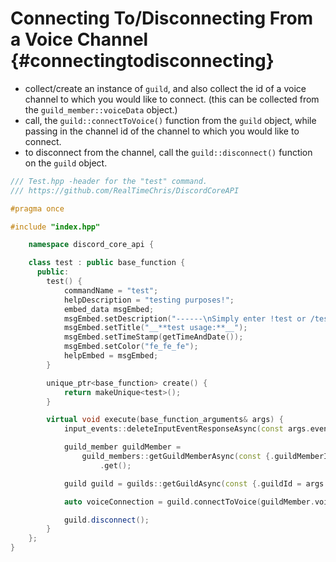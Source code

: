 Connecting To/Disconnecting From a Voice Channel {#connectingtodisconnecting}
============
- collect/create an instance of `guild`, and also collect the id of a voice channel to which you would like to connect. (this can be collected from the `guild_member::voiceData` object.)
- call, the `guild::connectToVoice()` function from the `guild` object, while passing in the channel id of the channel to which you would like to connect.
- to disconnect from the channel, call the `guild::disconnect()` function on the `guild` object.
```cpp
/// Test.hpp -header for the "test" command.
/// https://github.com/RealTimeChris/DiscordCoreAPI

#pragma once

#include "index.hpp"

	namespace discord_core_api {

	class test : public base_function {
	  public:
		test() {
			commandName = "test";
			helpDescription = "testing purposes!";
			embed_data msgEmbed;
			msgEmbed.setDescription("------\nSimply enter !test or /test!\n------");
			msgEmbed.setTitle("__**test usage:**__");
			msgEmbed.setTimeStamp(getTimeAndDate());
			msgEmbed.setColor("fe_fe_fe");
			helpEmbed = msgEmbed;
		}

		unique_ptr<base_function> create() {
			return makeUnique<test>();
		}

		virtual void execute(base_function_arguments& args) {
			input_events::deleteInputEventResponseAsync(const args.eventData);

			guild_member guildMember =
				guild_members::getGuildMemberAsync(const {.guildMemberId = args.eventData.getAuthorId(), .guildId = args.eventData.getGuildId()})
					.get();

			guild guild = guilds::getGuildAsync(const {.guildId = args.eventData.getGuildId()}).get();

			auto voiceConnection = guild.connectToVoice(guildMember.voiceData.channelId);

			guild.disconnect();
		}
	};
}
```